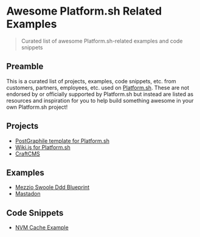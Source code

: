 # Awesome Platform.sh Related Examples
> Curated list of awesome Platform.sh-related examples and code snippets

## Preamble
This is a curated list of projects, examples, code snippets, etc. from customers, partners, employees, etc. used on [Platform.sh](https://platform.sh/). These are not endorsed by or officially supported by Platform.sh but instead are listed as resources and inspiration for you to help build something awesome in your own Platform.sh project! 

## Projects
* [PostGraphile template for Platform.sh](https://github.com/platformista/postgraphile)
* [Wiki.js for Platform.sh](https://github.com/platformista/wikijs-platformsh)
* [CraftCMS](https://github.com/platformista/craftcms)

## Examples
* [Mezzio Swoole Ddd Blueprint](https://github.com/benjaminhirsch/mezzio-swoole-ddd-blueprint)
* [Mastadon](https://github.com/OriPekelman/mastodon/tree/platformify)

## Code Snippets
* [NVM Cache Example](https://gist.github.com/devicezero/b38ed48bccaef72a0ab24293552992d8)
